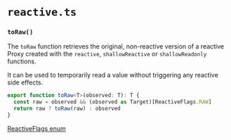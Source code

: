 # `reactive.ts`

### `toRaw()`

The `toRaw` function retrieves the original, non-reactive version of a reactive
Proxy created with the `reactive`, `shallowReactive` or `shallowReadonly` 
functions. 

It can be used to temporarily read a value without triggering any reactive side
effects.

```typescript
export function toRaw<T>(observed: T): T {
  const raw = observed && (observed as Target)[ReactiveFlags.RAW]
  return raw ? toRaw(raw) : observed
}
```

[ReactiveFlags enum](./constants.ts#reactiveflags)